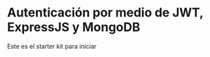 Autenticación por medio de JWT, ExpressJS y MongoDB
===================================================

Este es el starter kit para iniciar

